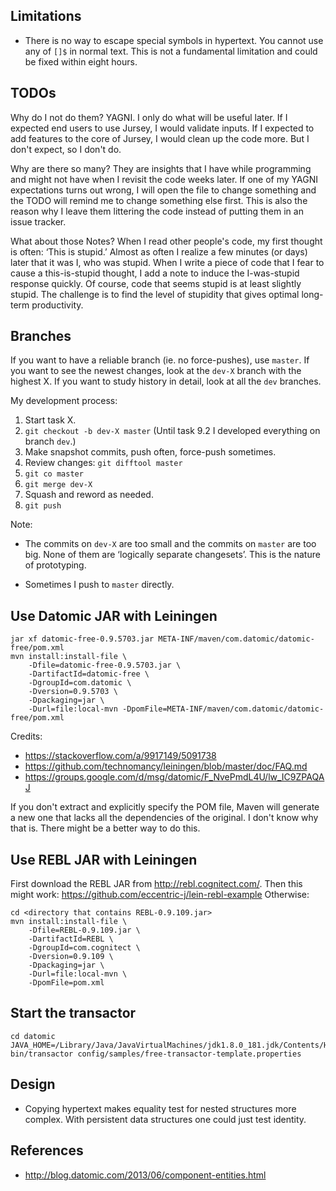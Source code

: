Limitations
-----------

- There is no way to escape special symbols in hypertext. You cannot use any of
  `[]$` in normal text. This is not a fundamental limitation and could be fixed
  within eight hours.


TODOs
-----

Why do I not do them? YAGNI. I only do what will be useful later. If I expected
end users to use Jursey, I would validate inputs. If I expected to add features
to the core of Jursey, I would clean up the code more. But I don't expect, so I
don't do.

Why are there so many? They are insights that I have while programming and might
not have when I revisit the code weeks later. If one of my YAGNI expectations
turns out wrong, I will open the file to change something and the TODO will
remind me to change something else first. This is also the reason why I leave
them littering the code instead of putting them in an issue tracker.

What about those Notes? When I read other people's code, my first thought is
often: ‘This is stupid.’ Almost as often I realize a few minutes (or days) later
that it was I, who was stupid. When I write a piece of code that I fear to cause
a this-is-stupid thought, I add a note to induce the I-was-stupid response
quickly. Of course, code that seems stupid is at least slightly stupid. The
challenge is to find the level of stupidity that gives optimal long-term
productivity.


Branches
--------

If you want to have a reliable branch (ie. no force-pushes), use `master`. If
you want to see the newest changes, look at the `dev-X` branch with the highest
X. If you want to study history in detail, look at all the `dev` branches.

My development process:

1. Start task X.
2. `git checkout -b dev-X master` (Until task 9.2 I developed everything on
   branch `dev`.)
3. Make snapshot commits, push often, force-push sometimes.
4. Review changes: `git difftool master`
5. `git co master`
6. `git merge dev-X`
7. Squash and reword as needed.
8. `git push`

Note:

- The commits on `dev-X` are too small and the commits on `master` are too big.
  None of them are ‘logically separate changesets’. This is the nature of
  prototyping.

- Sometimes I push to `master` directly.


Use Datomic JAR with Leiningen
------------------------------

```
jar xf datomic-free-0.9.5703.jar META-INF/maven/com.datomic/datomic-free/pom.xml
mvn install:install-file \
    -Dfile=datomic-free-0.9.5703.jar \
    -DartifactId=datomic-free \
    -DgroupId=com.datomic \
    -Dversion=0.9.5703 \
    -Dpackaging=jar \
    -Durl=file:local-mvn -DpomFile=META-INF/maven/com.datomic/datomic-free/pom.xml
```
Credits:
- https://stackoverflow.com/a/9917149/5091738
- https://github.com/technomancy/leiningen/blob/master/doc/FAQ.md
- https://groups.google.com/d/msg/datomic/F_NvePmdL4U/lw_IC9ZPAQAJ

If you don't extract and explicitly specify the POM file, Maven will generate a
new one that lacks all the dependencies of the original. I don't know why that
is. There might be a better way to do this.


Use REBL JAR with Leiningen
---------------------------

First download the REBL JAR from http://rebl.cognitect.com/. Then this might
work: https://github.com/eccentric-j/lein-rebl-example Otherwise:

```
cd <directory that contains REBL-0.9.109.jar>
mvn install:install-file \
    -Dfile=REBL-0.9.109.jar \
    -DartifactId=REBL \
    -DgroupId=com.cognitect \
    -Dversion=0.9.109 \
    -Dpackaging=jar \
    -Durl=file:local-mvn \
    -DpomFile=pom.xml
```


Start the transactor
--------------------

```
cd datomic
JAVA_HOME=/Library/Java/JavaVirtualMachines/jdk1.8.0_181.jdk/Contents/Home/ bin/transactor config/samples/free-transactor-template.properties
```


Design
------

- Copying hypertext makes equality test for nested structures more complex.
  With persistent data structures one could just test identity.


References
----------

- http://blog.datomic.com/2013/06/component-entities.html
